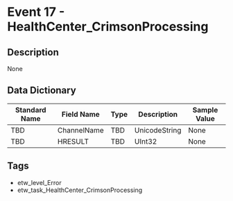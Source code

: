 # Event 17 - HealthCenter_CrimsonProcessing

## Description
None

## Data Dictionary
|Standard Name|Field Name|Type|Description|Sample Value|
|---|---|---|---|---|
|TBD|ChannelName|TBD|UnicodeString|None|None|
|TBD|HRESULT|TBD|UInt32|None|None|

## Tags
* etw_level_Error
* etw_task_HealthCenter_CrimsonProcessing